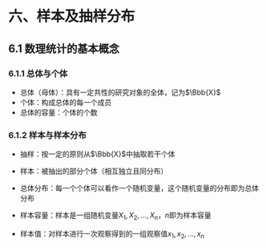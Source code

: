 # 六、样本及抽样分布

## 6.1 数理统计的基本概念

### 6.1.1 总体与个体

- 总体（母体）：具有一定共性的研究对象的全体，记为$\Bbb{X}$
- 个体：构成总体的每一个成员
- 总体的容量：个体的个数

### 6.1.2 样本与样本分布

- 抽样：按一定的原则从$\Bbb{X}$中抽取若干个体

- 样本：被抽出的部分个体（相互独立且同分布）

- 总体分布：每一个个体可以看作一个随机变量，这个随机变量的分布即为总体分布

- 样本容量：样本是一组随机变量$X_1,X_2,\ldots,X_n$，$n$即为样本容量

- 样本值：对样本进行一次观察得到的一组观察值$x_1,x_2,\ldots,x_n$

  